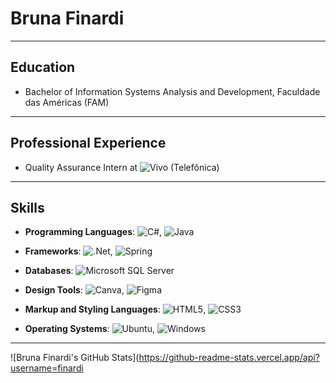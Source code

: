 # Bruna Finardi

---

## Education

- Bachelor of Information Systems Analysis and Development, Faculdade das Américas (FAM)

---

## Professional Experience

- Quality Assurance Intern at ![Vivo (Telefônica)](https://img.shields.io/badge/Vivo-Telef%C3%B4nica-red)

---

## Skills

- **Programming Languages**: ![C#](https://img.shields.io/badge/C%23-%23239120.svg?style=flat-square&logo=c-sharp&logoColor=white), ![Java](https://img.shields.io/badge/Java-%23ED8B00.svg?style=flat-square&logo=java&logoColor=white)
  
- **Frameworks**: ![.Net](https://img.shields.io/badge/.NET-5C2D91?style=flat-square&logo=.net&logoColor=white), ![Spring](https://img.shields.io/badge/Spring-%236DB33F.svg?style=flat-square&logo=spring&logoColor=white)
  
- **Databases**: ![Microsoft SQL Server](https://img.shields.io/badge/Microsoft%20SQL%20Server-CC2927?style=flat-square&logo=microsoft%20sql%20server&logoColor=white)
  
- **Design Tools**: ![Canva](https://img.shields.io/badge/Canva-%2300C4CC.svg?style=flat-square&logo=Canva&logoColor=white), ![Figma](https://img.shields.io/badge/Figma-%23F24E1E.svg?style=flat-square&logo=figma&logoColor=white)
  
- **Markup and Styling Languages**: ![HTML5](https://img.shields.io/badge/HTML5-%23E34F26.svg?style=flat-square&logo=html5&logoColor=white), ![CSS3](https://img.shields.io/badge/CSS3-%231572B6.svg?style=flat-square&logo=css3&logoColor=white)
  
- **Operating Systems**: ![Ubuntu](https://img.shields.io/badge/Ubuntu-E95420?style=flat-square&logo=ubuntu&logoColor=white), ![Windows](https://img.shields.io/badge/Windows-0078D6?style=flat-square&logo=windows&logoColor=white)

---

![Bruna Finardi's GitHub Stats](https://github-readme-stats.vercel.app/api?username=finardi
